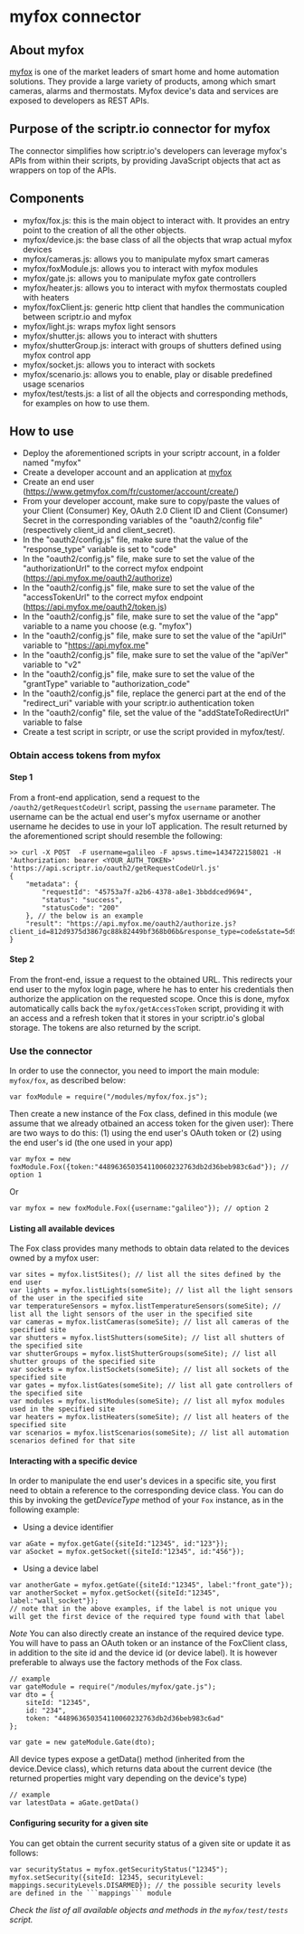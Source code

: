 # myfox connector
## About myfox
[myfox](http://www.getmyfox.com/) is one of the market leaders of smart home and home automation solutions. 
They provide a large variety of products, among which smart cameras, alarms and thermostats.
Myfox device's data and services are exposed to developers as REST APIs.
## Purpose of the scriptr.io connector for myfox
The connector simplifies how scriptr.io's developers can leverage myfox's APIs from within their scripts, by providing
JavaScript objects that act as wrappers on top of the APIs. 
## Components
- myfox/fox.js: this is the main object to interact with. It provides an entry point to the creation of all the other objects.
- myfox/device.js: the base class of all the objects that wrap actual myfox devices
- myfox/cameras.js: allows you to manipulate myfox smart cameras 
- myfox/foxModule.js: allows you to interact with myfox modules 
- myfox/gate.js: allows you to manipulate myfox gate controllers
- myfox/heater.js: allows you to interact with myfox thermostats coupled with heaters
- myfox/foxClient.js: generic http client that handles the communication between scriptr.io and myfox
- myfox/light.js: wraps myfox light sensors
- myfox/shutter.js: allows you to interact with shutters
- myfox/shutterGroup.js: interact with groups of shutters defined using myfox control app
- myfox/socket.js: allows you to interact with sockets
- myfox/scenario.js: allows you to enable, play or disable predefined usage scenarios
- myfox/test/tests.js: a list of all the objects and corresponding methods, for examples on how to use them.

## How to use
- Deploy the aforementioned scripts in your scriptr account, in a folder named "myfox"
- Create a developer account and an application at [myfox](https://myfox.me/start)
- Create an end user (https://www.getmyfox.com/fr/customer/account/create/) 
- From your developer account, make sure to copy/paste the values of your Client (Consumer) Key, OAuth 2.0 Client ID and Client (Consumer) Secret in the corresponding
variables of the "oauth2/config file" (respectively client_id and client_secret).
- In the "oauth2/config.js" file, make sure that the value of the "response_type" variable is set to "code"
- In the "oauth2/config.js" file, make sure to set the value of the "authorizationUrl" to the correct myfox endpoint (https://api.myfox.me/oauth2/authorize)
- In the "oauth2/config.js" file, make sure to set the value of the "accessTokenUrl" to the correct myfox endpoint (https://api.myfox.me/oauth2/token.js)
- In the "oauth2/config.js" file, make sure to set the value of the "app" variable to a name you choose (e.g. "myfox")
- In the "oauth2/config.js" file, make sure to set the value of the "apiUrl" variable to "https://api.myfox.me"
- In the "oauth2/config.js" file, make sure to set the value of the "apiVer" variable to "v2"
- In the "oauth2/config.js" file, make sure to set the value of the "grantType" variable to "authorization_code"
- In the "oauth2/config.js" file, replace the generci part at the end of the "redirect_uri" variable with your scriptr.io authentication token
- In the "oauth2/config" file, set the value of the "addStateToRedirectUrl" variable to false 
- Create a test script in scriptr, or use the script provided in myfox/test/. 

### Obtain access tokens from myfox

#### Step 1
From a front-end application, send a request to the ```/oauth2/getRequestCodeUrl``` script, passing the ```username``` parameter. 
The username can be the actual end user's myfox username or another username he decides to use in your IoT application. 
The result returned by the aforementioned script should resemble the following:

```
>> curl -X POST  -F username=galileo -F apsws.time=1434722158021 -H 'Authorization: bearer <YOUR_AUTH_TOKEN>' 'https://api.scriptr.io/oauth2/getRequestCodeUrl.js'
{
	"metadata": {
		"requestId": "45753a7f-a2b6-4378-a8e1-3bbddced9694",
		"status": "success",
		"statusCode": "200"
	}, // the below is an example
	"result": "https://api.myfox.me/oauth2/authorize.js?client_id=812d9375d3867gc88k82449bf368b06b&response_type=code&state=5d9dc0&redirect_uri=https%3A%2F%2Fapi.scriptr.io%2Foauth2%2FgetAccessToken%3Fauth_token%3DRYOUR_TOKEN"
}
```
#### Step 2

From the front-end, issue a request to the obtained URL. This redirects your end user to the myfox login page, 
where he has to enter his credentials then authorize the application on the requested scope. 
Once this is done, myfox automatically calls back the ```myfox/getAccessToken``` script, providing it with an access and a refresh token
that it stores in your scriptr.io's global storage. The tokens are also returned by the script.

### Use the connector

In order to use the connector, you need to import the main module: ```myfox/fox```, as described below:
```
var foxModule = require("/modules/myfox/fox.js");
```
Then create a new instance of the Fox class, defined in this module (we assume that we already otbained an access token for the given user):
There are two ways to do this: (1) using the end user's OAuth token or (2) using the end user's id (the one used in your app)
``` 
var myfox = new foxModule.Fox({token:"448963650354110060232763db2d36beb983c6ad"}); // option 1
```
Or
```
var myfox = new foxModule.Fox({username:"galileo"}); // option 2
```
#### Listing all available devices 
The Fox class provides many methods to obtain data related to the devices owned by a myfox user:
```
var sites = myfox.listSites(); // list all the sites defined by the end user
var lights = myfox.listLights(someSite); // list all the light sensors of the user in the specified site
var temperatureSensors = myfox.listTemperatureSensors(someSite); // list all the light sensors of the user in the specified site
var cameras = myfox.listCameras(someSite); // list all cameras of the specified site
var shutters = myfox.listShutters(someSite); // list all shutters of the specified site
var shutterGroups = myfox.listShutterGroups(someSite); // list all shutter groups of the specified site 
var sockets = myfox.listSockets(someSite); // list all sockets of the specified site
var gates = myfox.listGates(someSite); // list all gate controllers of the specified site
var modules = myfox.listModules(someSite); // list all myfox modules used in the specified site
var heaters = myfox.listHeaters(someSite); // list all heaters of the specified site
var scenarios = myfox.listScenarios(someSite); // list all automation scenarios defined for that site

```
#### Interacting with a specific device
In order to manipulate the end user's devices in a specific site, you first need to obtain a reference to the corresponding device class. 
You can do this by invoking the get*DeviceType* method of your ```Fox``` instance, as in the following example:
- Using a device identifier
```
var aGate = myfox.getGate({siteId:"12345", id:"123"}); 
var aSocket = myfox.getSocket({siteId:"12345", id:"456"});

```
- Using a device label
```
var anotherGate = myfox.getGate({siteId:"12345", label:"front_gate"});
var anotherSocket = myfox.getSocket({siteId:"12345", label:"wall_socket"});
// note that in the above examples, if the label is not unique you will get the first device of the required type found with that label 
```
*Note* 
You can also directly create an instance of the required device type. You will have to pass an OAuth token
or an instance of the FoxClient class, in addition to the site id and the device id (or device label). It is however
preferable to always use the factory methods of the Fox class. 
```
// example
var gateModule = require("/modules/myfox/gate.js");
var dto = {
	siteId: "12345",
	id: "234",
	token: "448963650354110060232763db2d36beb983c6ad"
};

var gate = new gateModule.Gate(dto);
```

All device types expose a getData() method (inherited from the device.Device class), which returns data about the current device 
(the returned properties might vary depending on the device's type)
```
// example
var latestData = aGate.getData()
```
#### Configuring security for a given site 
You can get obtain the current security status of a given site or update it as follows:

```
var securityStatus = myfox.getSecurityStatus("12345");
myfox.setSecurity({siteId: 12345, securityLevel: mappings.securityLevels.DISARMED}); // the possible security levels are defined in the ```mappings``` module
```

*Check the list of all available objects and methods in the ```myfox/test/tests``` script.*


